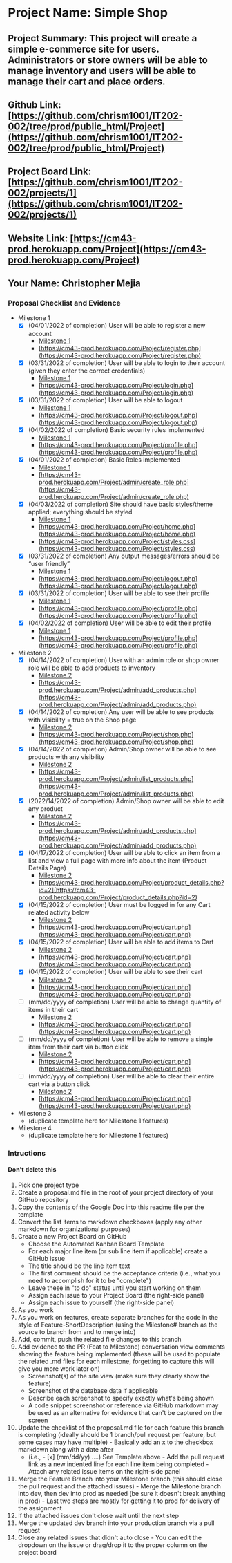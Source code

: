 # Project Name: Simple Shop
## Project Summary: This project will create a simple e-commerce site for users. Administrators or store owners will be able to manage inventory and users will be able to manage their cart and place orders.
## Github Link: [https://github.com/chrism1001/IT202-002/tree/prod/public_html/Project](https://github.com/chrism1001/IT202-002/tree/prod/public_html/Project)
## Project Board Link: [https://github.com/chrism1001/IT202-002/projects/1](https://github.com/chrism1001/IT202-002/projects/1)
## Website Link: [https://cm43-prod.herokuapp.com/Project](https://cm43-prod.herokuapp.com/Project)
## Your Name: Christopher Mejia

<!-- Line item / Feature template (use this for each bullet point) -- DO NOT DELETE THIS SECTION


- [ ] \(mm/dd/yyyy of completion) Feature Title (from the proposal bullet point, if it's a sub-point indent it properly)
  -  Link to related .md file: [Link Name](link url)

 End Line item / Feature Template -- DO NOT DELETE THIS SECTION --> 
 
 
### Proposal Checklist and Evidence

- Milestone 1
    - [X] \(04/01/2022 of completion) User will be able to register a new account
        - [Milestone 1](https://github.com/chrism1001/IT202-002/blob/prod/public_html/Project/milestone1.md)
        - [https://cm43-prod.herokuapp.com/Project/register.php](https://cm43-prod.herokuapp.com/Project/register.php)
    - [X] \(03/31/2022 of completion) User will be able to login to their account (given they enter the correct credentials)
        - [Milestone 1](https://github.com/chrism1001/IT202-002/blob/prod/public_html/Project/milestone1.md)
        - [https://cm43-prod.herokuapp.com/Project/login.php](https://cm43-prod.herokuapp.com/Project/login.php)
    - [X] \(03/31/2022 of completion) User will be able to logout
        - [Milestone 1](https://github.com/chrism1001/IT202-002/blob/prod/public_html/Project/milestone1.md)
        - [https://cm43-prod.herokuapp.com/Project/logout.php](https://cm43-prod.herokuapp.com/Project/logout.php)
    - [X] \(04/02/2022 of completion) Basic security rules implemented
        - [Milestone 1](https://github.com/chrism1001/IT202-002/blob/prod/public_html/Project/milestone1.md)
        - [https://cm43-prod.herokuapp.com/Project/profile.php](https://cm43-prod.herokuapp.com/Project/profile.php)
    - [X] \(04/01/2022 of completion) Basic Roles implemented
        - [Milestone 1](https://github.com/chrism1001/IT202-002/blob/prod/public_html/Project/milestone1.md)
        - [https://cm43-prod.herokuapp.com/Project/admin/create_role.php](https://cm43-prod.herokuapp.com/Project/admin/create_role.php)
    - [X] \(04/03/2022 of completion) Site should have basic styles/theme applied; everything should be styled
       - [Milestone 1](https://github.com/chrism1001/IT202-002/blob/prod/public_html/Project/milestone1.md)
       - [https://cm43-prod.herokuapp.com/Project/home.php](https://cm43-prod.herokuapp.com/Project/home.php)
       - [https://cm43-prod.herokuapp.com/Project/styles.css](https://cm43-prod.herokuapp.com/Project/styles.css)
    - [X] \(03/31/2022 of completion) Any output messages/errors should be “user friendly”
        - [Milestone 1](https://github.com/chrism1001/IT202-002/blob/prod/public_html/Project/milestone1.md)
        - [https://cm43-prod.herokuapp.com/Project/logout.php](https://cm43-prod.herokuapp.com/Project/logout.php) 
    - [X] \(03/31/2022 of completion) User will be able to see their profile
        - [Milestone 1](https://github.com/chrism1001/IT202-002/blob/prod/public_html/Project/milestone1.md)
        - [https://cm43-prod.herokuapp.com/Project/profile.php](https://cm43-prod.herokuapp.com/Project/profile.php)
    - [X] \(04/02/2022 of completion) User will be able to edit their profile
        - [Milestone 1](https://github.com/chrism1001/IT202-002/blob/prod/public_html/Project/milestone1.md) 
        - [https://cm43-prod.herokuapp.com/Project/profile.php](https://cm43-prod.herokuapp.com/Project/profile.php) 
- Milestone 2
    - [X] \(04/14/2022 of completion) User with an admin role or shop owner role will be able to add products to inventory
      - [Milestone 2](https://github.com/chrism1001/IT202-002/blob/prod/public_html/Project/milestone2.md)
      - [https://cm43-prod.herokuapp.com/Project/admin/add_products.php](https://cm43-prod.herokuapp.com/Project/admin/add_products.php) 
    - [X] \(04/14/2022 of completion) Any user will be able to see products with visibility = true on the Shop page
      - [Milestone 2](https://github.com/chrism1001/IT202-002/blob/prod/public_html/Project/milestone2.md)
      - [https://cm43-prod.herokuapp.com/Project/shop.php](https://cm43-prod.herokuapp.com/Project/shop.php)
    - [X] \(04/14/2022 of completion) Admin/Shop owner will be able to see products with any visibility
      - [Milestone 2](https://github.com/chrism1001/IT202-002/blob/prod/public_html/Project/milestone2.md)
      - [https://cm43-prod.herokuapp.com/Project/admin/list_products.php](https://cm43-prod.herokuapp.com/Project/admin/list_products.php)
    - [X] \(2022/14/2022 of completion) Admin/Shop owner will be able to edit any product
      - [Milestone 2](https://github.com/chrism1001/IT202-002/blob/prod/public_html/Project/milestone2.md)
      - [https://cm43-prod.herokuapp.com/Project/admin/add_products.php](https://cm43-prod.herokuapp.com/Project/admin/add_products.php)
    - [X] \(04/17/2022 of completion) User will be able to click an item from a list and view a full page with more info about the item (Product Details Page)
      - [Milestone 2](https://github.com/chrism1001/IT202-002/blob/prod/public_html/Project/milestone2.md)
      - [https://cm43-prod.herokuapp.com/Project/product_details.php?id=2](https://cm43-prod.herokuapp.com/Project/product_details.php?id=2)
    - [X] \(04/15/2022 of completion) User must be logged in for any Cart related activity below
      - [Milestone 2](https://github.com/chrism1001/IT202-002/blob/prod/public_html/Project/milestone2.md)
      - [https://cm43-prod.herokuapp.com/Project/cart.php](https://cm43-prod.herokuapp.com/Project/cart.php)
    - [X] \(04/15/2022 of completion) User will be able to add items to Cart
      - [Milestone 2](https://github.com/chrism1001/IT202-002/blob/prod/public_html/Project/milestone2.md)
      - [https://cm43-prod.herokuapp.com/Project/cart.php](https://cm43-prod.herokuapp.com/Project/cart.php)
    - [X] \(04/15/2022 of completion) User will be able to see their cart
      - [Milestone 2](https://github.com/chrism1001/IT202-002/blob/prod/public_html/Project/milestone2.md)
      - [https://cm43-prod.herokuapp.com/Project/cart.php](https://cm43-prod.herokuapp.com/Project/cart.php)
    - [ ] \(mm/dd/yyyy of completion) User will be able to change quantity of items in their cart
      - [Milestone 2](https://github.com/chrism1001/IT202-002/blob/prod/public_html/Project/milestone2.md)
      - [https://cm43-prod.herokuapp.com/Project/cart.php](https://cm43-prod.herokuapp.com/Project/cart.php)
    - [ ] \(mm/dd/yyyy of completion) User will be able to remove a single item from their cart via button click
      - [Milestone 2](https://github.com/chrism1001/IT202-002/blob/prod/public_html/Project/milestone2.md)
      - [https://cm43-prod.herokuapp.com/Project/cart.php](https://cm43-prod.herokuapp.com/Project/cart.php)
    - [ ] \(mm/dd/yyyy of completion) User will be able to clear their entire cart via a button click
      - [Milestone 2](https://github.com/chrism1001/IT202-002/blob/prod/public_html/Project/milestone2.md)
      - [https://cm43-prod.herokuapp.com/Project/cart.php](https://cm43-prod.herokuapp.com/Project/cart.php)
- Milestone 3
  - (duplicate template here for Milestone 1 features)
- Milestone 4
  - (duplicate template here for Milestone 1 features)
### Intructions
#### Don't delete this
1. Pick one project type
2. Create a proposal.md file in the root of your project directory of your GitHub repository
3. Copy the contents of the Google Doc into this readme file per the template
4. Convert the list items to markdown checkboxes (apply any other markdown for organizational purposes)
5. Create a new Project Board on GitHub
   - Choose the Automated Kanban Board Template
   - For each major line item (or sub line item if applicable) create a GitHub issue
   - The title should be the line item text
   - The first comment should be the acceptance criteria (i.e., what you need to accomplish for it to be "complete")
   - Leave these in "to do" status until you start working on them
   - Assign each issue to your Project Board (the right-side panel)
   - Assign each issue to yourself (the right-side panel)
6. As you work
  1. As you work on features, create separate branches for the code in the style of Feature-ShortDescription (using the Milestone# branch as the source to branch from and to merge into)
  2. Add, commit, push the related file changes to this branch
  3. Add evidence to the PR (Feat to Milestone) conversation view comments showing the feature being implemented (these will be used to populate the related .md files for each milestone, forgetting to capture this will give you more work later on)
     - Screenshot(s) of the site view (make sure they clearly show the feature)
     - Screenshot of the database data if applicable
     - Describe each screenshot to specify exactly what's being shown
     - A code snippet screenshot or reference via GitHub markdown may be used as an alternative for evidence that can't be captured on the screen
  4. Update the checklist of the proposal.md file for each feature this branch is completing (ideally should be 1 branch/pull request per feature, but some cases may have multiple)
    - Basically add an x to the checkbox markdown along with a date after
      - (i.e.,   - [x] (mm/dd/yy) ....) See Template above
    - Add the pull request link as a new indented line for each line item being completed
    - Attach any related issue items on the right-side panel
  5. Merge the Feature Branch into your Milestone branch (this should close the pull request and the attached issues)
    - Merge the Milestone branch into dev, then dev into prod as needed (be sure it doesn't break anything in prod)
    - Last two steps are mostly for getting it to prod for delivery of the assignment 
  7. If the attached issues don't close wait until the next step
  8. Merge the updated dev branch into your production branch via a pull request
  9. Close any related issues that didn't auto close
    - You can edit the dropdown on the issue or drag/drop it to the proper column on the project board